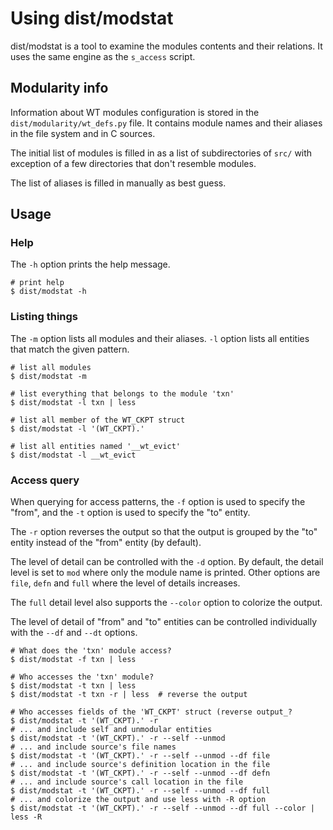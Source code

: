 # Using dist/modstat

dist/modstat is a tool to examine the modules contents and their relations.
It uses the same engine as the `s_access` script.

## Modularity info

Information about WT modules configuration is stored in the
`dist/modularity/wt_defs.py` file.
It contains module names and their aliases in the file system and in C sources.

The initial list of modules is filled in as a list of subdirectories of `src/`
with exception of a few directories that don't resemble modules.

The list of aliases is filled in manually as best guess.

## Usage

### Help

The `-h` option prints the help message.

```shell
# print help
$ dist/modstat -h
```

### Listing things

The `-m` option lists all modules and their aliases.
`-l` option lists all entities that match the given pattern.

```shell
# list all modules
$ dist/modstat -m

# list everything that belongs to the module 'txn'
$ dist/modstat -l txn | less

# list all member of the WT_CKPT struct
$ dist/modstat -l '(WT_CKPT).'

# list all entities named '__wt_evict'
$ dist/modstat -l __wt_evict
```

### Access query

When querying for access patterns, the `-f` option is used to specify the "from",
and the `-t` option is used to specify the "to" entity.

The `-r` option reverses the output so that the output is grouped by the "to" entity
instead of the "from" entity (by default).

The level of detail can be controlled with the `-d` option. By default, the
detail level is set to `mod` where only the module name is printed.
Other options are `file`, `defn` and `full` where the level of details increases.

The `full` detail level also supports the `--color` option to colorize the output.

The level of detail of "from" and "to" entities can be controlled individually
with the `--df` and `--dt` options.

```shell
# What does the 'txn' module access?
$ dist/modstat -f txn | less

# Who accesses the 'txn' module?
$ dist/modstat -t txn | less
$ dist/modstat -t txn -r | less  # reverse the output

# Who accesses fields of the 'WT_CKPT' struct (reverse output_?
$ dist/modstat -t '(WT_CKPT).' -r
# ... and include self and unmodular entities
$ dist/modstat -t '(WT_CKPT).' -r --self --unmod
# ... and include source's file names
$ dist/modstat -t '(WT_CKPT).' -r --self --unmod --df file
# ... and include source's definition location in the file
$ dist/modstat -t '(WT_CKPT).' -r --self --unmod --df defn
# ... and include source's call location in the file
$ dist/modstat -t '(WT_CKPT).' -r --self --unmod --df full
# ... and colorize the output and use less with -R option
$ dist/modstat -t '(WT_CKPT).' -r --self --unmod --df full --color | less -R
```

